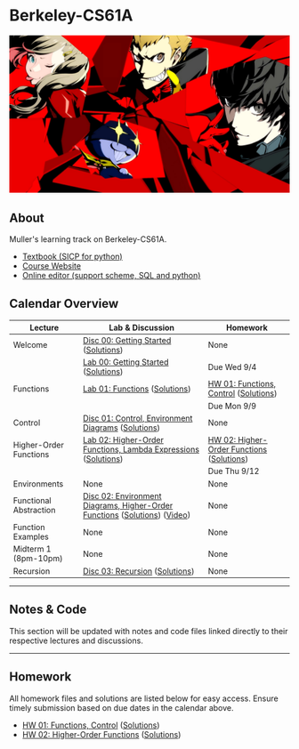 # Berkeley-CS61A

![Berkeley-CS61A Logo](./Images/logo.png)  

## About
Muller's learning track on Berkeley-CS61A.
- [Textbook (SICP for python)](https://www.composingprograms.com/)
- [Course Website](https://cs61a.org/)
- [Online editor (support scheme, SQL and python)](https://code.cs61a.org)

## Calendar Overview

| Lecture                          | Lab & Discussion                                   | Homework                                       |
|----------------------------------|--------------------------------------------------|-----------------------------------------------|
| Welcome                          | [Disc 00: Getting Started](#) ([Solutions](#))   | None                                          |
|                                  | [Lab 00: Getting Started](#) ([Solutions](#))    | Due Wed 9/4                                   |
| Functions                        | [Lab 01: Functions](#) ([Solutions](#))          | [HW 01: Functions, Control](#) ([Solutions](#)) |
|                                  |                                                  | Due Mon 9/9                                   |
| Control                          | [Disc 01: Control, Environment Diagrams](#) ([Solutions](#)) | None                                          |
| Higher-Order Functions           | [Lab 02: Higher-Order Functions, Lambda Expressions](#) ([Solutions](#)) | [HW 02: Higher-Order Functions](#) ([Solutions](#)) |
|                                  |                                                  | Due Thu 9/12                                  |
| Environments                     | None                                             | None                                          |
| Functional Abstraction           | [Disc 02: Environment Diagrams, Higher-Order Functions](#) ([Solutions](#)) ([Video](#)) | None                                          |
| Function Examples                | None                                             | None                                          |
| Midterm 1 (8pm-10pm)             | None                                             | None                                          |
| Recursion                        | [Disc 03: Recursion](#) ([Solutions](#))         | None                                          |

---

## Notes & Code

This section will be updated with notes and code files linked directly to their respective lectures and discussions.

---

## Homework

All homework files and solutions are listed below for easy access. Ensure timely submission based on due dates in the calendar above.

- [HW 01: Functions, Control](#) ([Solutions](#))
- [HW 02: Higher-Order Functions](#) ([Solutions](#))

